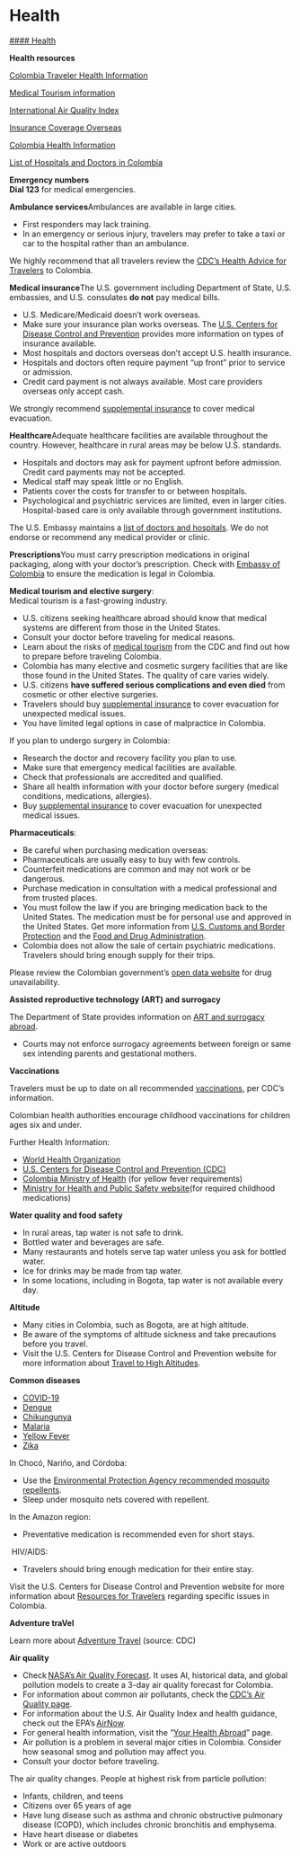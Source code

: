 # Health

[#### Health](javascript:void(0); "Health")

**Health resources**

[Colombia Traveler Health Information](https://wwwnc.cdc.gov/travel/destinations/traveler/none/colombia?s_cid=ncezid-dgmq-travel-single-001)

[Medical Tourism information](https://wwwnc.cdc.gov/travel/yellowbook/2024/health-care-abroad/medical-tourism)

[International Air Quality Index](https://aeronet.gsfc.nasa.gov/new_web/aqforecast)

[Insurance Coverage Overseas](https://travel.state.gov/content/travel/en/international-travel/before-you-go/your-health-abroad/Insurance_Coverage_Overseas.html)

[Colombia Health Information](https://www.who.int/countries/col/) 

[List of Hospitals and Doctors in Colombia](https://common.usembassy.gov/wp-content/uploads/sites/57/2022/05/Health-service-providers-2022.pdf)

**Emergency numbers  
Dial 123** for medical emergencies.

**Ambulance services**Ambulances are available in large cities.

* First responders may lack training.
* In an emergency or serious injury, travelers may prefer to take a taxi or car to the hospital rather than an ambulance.

We highly recommend that all travelers review the [CDC’s Health Advice for Travelers](https://wwwnc.cdc.gov/travel/page/traveler-information-center) to Colombia.

**Medical insurance**The U.S. government including Department of State, U.S. embassies, and U.S. consulates **do not** pay medical bills.

* U.S. Medicare/Medicaid doesn’t work overseas.
* Make sure your insurance plan works overseas. The [U.S. Centers for Disease Control and Prevention](https://wwwnc.cdc.gov/travel/page/insurance) provides more information on types of insurance available.
* Most hospitals and doctors overseas don’t accept U.S. health insurance.
* Hospitals and doctors often require payment “up front” prior to service or admission.
* Credit card payment is not always available. Most care providers overseas only accept cash.

We strongly recommend [supplemental insurance](https://travel.state.gov/content/travel/en/international-travel/before-you-go/your-health-abroad/Insurance_Coverage_Overseas.html) to cover medical evacuation.

**Healthcare**Adequate healthcare facilities are available throughout the country. However, healthcare in rural areas may be below U.S. standards.

* Hospitals and doctors may ask for payment upfront before admission. Credit card payments may not be accepted.
* Medical staff may speak little or no English.
* Patients cover the costs for transfer to or between hospitals.
* Psychological and psychiatric services are limited, even in larger cities. Hospital-based care is only available through government institutions.

The U.S. Embassy maintains a [list of doctors and hospitals](https://co.usembassy.gov/medical-assistance/). We do not endorse or recommend any medical provider or clinic.

**Prescriptions**You must carry prescription medications in original packaging, along with your doctor’s prescription. Check with [Embassy of Colombia](https://www.colombiaemb.org/) to ensure the medication is legal in Colombia.

**Medical tourism and elective surgery**:  
Medical tourism is a fast-growing industry.

* U.S. citizens seeking healthcare abroad should know that medical systems are different from those in the United States.
* Consult your doctor before traveling for medical reasons.
* Learn about the risks of [medical tourism](https://wwwnc.cdc.gov/travel/page/medical-tourism) from the CDC and find out how to prepare before traveling Colombia.
* Colombia has many elective and cosmetic surgery facilities that are like those found in the United States. The quality of care varies widely.
* U.S. citizens **have suffered serious complications and even died** from cosmetic or other elective surgeries.
* Travelers should buy [supplemental insurance](https://travel.state.gov/content/travel/en/international-travel/before-you-go/your-health-abroad/Insurance_Coverage_Overseas.html) to cover evacuation for unexpected medical issues.
* You have limited legal options in case of malpractice in Colombia.

If you plan to undergo surgery in Colombia:

* Research the doctor and recovery facility you plan to use.
* Make sure that emergency medical facilities are available.
* Check that professionals are accredited and qualified.
* Share all health information with your doctor before surgery (medical conditions, medications, allergies).
* Buy [supplemental insurance](http://travel.state.gov/content/passports/english/go/health/insurance-providers.html) to cover evacuation for unexpected medical issues.

**Pharmaceuticals**:

* Be careful when purchasing medication overseas:
* Pharmaceuticals are usually easy to buy with few controls.
* Counterfeit medications are common and may not work or be dangerous.
* Purchase medication in consultation with a medical professional and from trusted places.
* You must follow the law if you are bringing medication back to the United States. The medication must be for personal use and approved in the United States. Get more information from [U.S. Customs and Border Protection](https://www.cbp.gov/travel/us-citizens/know-before-you-go/prohibited-and-restricted-items) and the [Food and Drug Administration](https://www.fda.gov/drugs/fda-drug-info-rounds-video/traveling-prescription-medications).
* Colombia does not allow the sale of certain psychiatric medications. Travelers should bring enough supply for their trips.

Please review the Colombian government’s [open data website](https://www.datos.gov.co/Salud-y-Protecci-n-Social/MEDICAMENTOS-VITALES-NO-DISPONIBLES/sdmr-tfmf/data) for drug unavailability.

**Assisted reproductive technology (ART) and surrogacy**

The Department of State provides information on [ART and surrogacy abroad](https://travel.state.gov/content/travel/en/legal/travel-legal-considerations/us-citizenship/Assisted-Reproductive-Technology-ART-Surrogacy-Abroad.html).

* Courts may not enforce surrogacy agreements between foreign or same sex intending parents and gestational mothers.

**Vaccinations**

Travelers must be up to date on all recommended [vaccinations](https://wwwnc.cdc.gov/travel/page/routine-vaccines), per CDC’s information.

Colombian health authorities encourage childhood vaccinations for children ages six and under.

Further Health Information:

* [World Health Organization](https://www.who.int/home)
* [U.S. Centers for Disease Control and Prevention (CDC)](https://wwwnc.cdc.gov/travel/page/routine-vaccines)
* [Colombia Ministry of Health](https://www.minsalud.gov.co/salud/publica/PET/Paginas/Fiebre-amarilla.aspx) (for yellow fever requirements)
* [Ministry for Health and Public Safety website](https://www.minsalud.gov.co/proteccionsocial/Paginas/EsquemasdeVaunaci%C3%B3n.aspx)(for required childhood medications)

**Water quality and food safety**

* In rural areas, tap water is not safe to drink.
* Bottled water and beverages are safe.
* Many restaurants and hotels serve tap water unless you ask for bottled water.
* Ice for drinks may be made from tap water.
* In some locations, including in Bogota, tap water is not available every day.

**Altitude**

* Many cities in Colombia, such as Bogota, are at high altitude.
* Be aware of the symptoms of altitude sickness and take precautions before you travel.
* Visit the U.S. Centers for Disease Control and Prevention website for more information about [Travel to High Altitudes](https://wwwnc.cdc.gov/travel/page/travel-to-high-altitudes).

**Common diseases**

* [COVID-19](https://www.cdc.gov/covid/?CDC_AAref_Val=https://www.cdc.gov/coronavirus/2019-ncov/travelers/international-travel-during-covid19.html)
* [Dengue](https://www.cdc.gov/dengue/)
* [Chikungunya](https://www.cdc.gov/chikungunya/)
* [Malaria](https://www.cdc.gov/malaria/about/index.html)
* [Yellow Fever](https://www.cdc.gov/yellowfever/)
* [Zika](https://www.cdc.gov/zika/)

In Chocó, Nariño, and Córdoba:

* Use the [Environmental Protection Agency recommended mosquito repellents](https://www.epa.gov/insect-repellents/find-repellent-right-you).
* Sleep under mosquito nets covered with repellent.

In the Amazon region:

* Preventative medication is recommended even for short stays.

 HIV/AIDS:

* Travelers should bring enough medication for their entire stay.

Visit the U.S. Centers for Disease Control and Prevention website for more information about [Resources for Travelers](https://wwwnc.cdc.gov/travel/destinations/traveler/none/colombia) regarding specific issues in Colombia.

**Adventure traVel**

Learn more about [Adventure Travel](https://wwwnc.cdc.gov/travel/page/adventure) (source: CDC)

**Air quality**

* Check [NASA’s Air Quality Forecast](https://aeronet.gsfc.nasa.gov/new_web/aqforecast). It uses AI, historical data, and global pollution models to create a 3-day air quality forecast for Colombia.
* For information about common air pollutants, check the [CDC’s Air Quality page](https://www.cdc.gov/air-quality/pollutants/).
* For information about the U.S. Air Quality Index and health guidance, check out the EPA’s [AirNow](https://www.airnow.gov/aqi/aqi-basics/%22%20/t%20%22_blank%22%20/o%20%22https:/travel.state.gov/content/travel/en/international-travel/International-Travel-Country-Information-Pages/Spain.html#ExternalPopup).
* For general health information, visit the “[Your Health Abroad](https://travel.state.gov/content/travel/en/international-travel/before-you-go/your-health-abroad.html)” page.
* Air pollution is a problem in several major cities in Colombia. Consider how seasonal smog and pollution may affect you.
* Consult your doctor before traveling.

The air quality changes. People at highest risk from particle pollution:

* Infants, children, and teens
* Citizens over 65 years of age
* Have lung disease such as asthma and chronic obstructive pulmonary disease (COPD), which includes chronic bronchitis and emphysema.
* Have heart disease or diabetes
* Work or are active outdoors